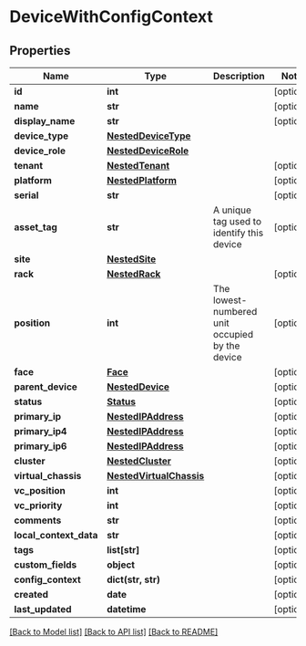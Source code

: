 # DeviceWithConfigContext

## Properties
Name | Type | Description | Notes
------------ | ------------- | ------------- | -------------
**id** | **int** |  | [optional] 
**name** | **str** |  | [optional] 
**display_name** | **str** |  | [optional] 
**device_type** | [**NestedDeviceType**](NestedDeviceType.md) |  | 
**device_role** | [**NestedDeviceRole**](NestedDeviceRole.md) |  | 
**tenant** | [**NestedTenant**](NestedTenant.md) |  | [optional] 
**platform** | [**NestedPlatform**](NestedPlatform.md) |  | [optional] 
**serial** | **str** |  | [optional] 
**asset_tag** | **str** | A unique tag used to identify this device | [optional] 
**site** | [**NestedSite**](NestedSite.md) |  | 
**rack** | [**NestedRack**](NestedRack.md) |  | [optional] 
**position** | **int** | The lowest-numbered unit occupied by the device | [optional] 
**face** | [**Face**](Face.md) |  | [optional] 
**parent_device** | [**NestedDevice**](NestedDevice.md) |  | [optional] 
**status** | [**Status**](Status.md) |  | [optional] 
**primary_ip** | [**NestedIPAddress**](NestedIPAddress.md) |  | [optional] 
**primary_ip4** | [**NestedIPAddress**](NestedIPAddress.md) |  | [optional] 
**primary_ip6** | [**NestedIPAddress**](NestedIPAddress.md) |  | [optional] 
**cluster** | [**NestedCluster**](NestedCluster.md) |  | [optional] 
**virtual_chassis** | [**NestedVirtualChassis**](NestedVirtualChassis.md) |  | [optional] 
**vc_position** | **int** |  | [optional] 
**vc_priority** | **int** |  | [optional] 
**comments** | **str** |  | [optional] 
**local_context_data** | **str** |  | [optional] 
**tags** | **list[str]** |  | [optional] 
**custom_fields** | **object** |  | [optional] 
**config_context** | **dict(str, str)** |  | [optional] 
**created** | **date** |  | [optional] 
**last_updated** | **datetime** |  | [optional] 

[[Back to Model list]](../README.md#documentation-for-models) [[Back to API list]](../README.md#documentation-for-api-endpoints) [[Back to README]](../README.md)


